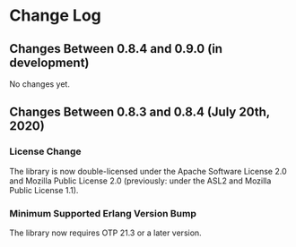 # Change Log

## Changes Between 0.8.4 and 0.9.0 (in development)

No changes yet.

## Changes Between 0.8.3 and 0.8.4 (July 20th, 2020)

### License Change

The library is now double-licensed under the Apache Software License 2.0
and Mozilla Public License 2.0 (previously: under the ASL2 and Mozilla Public License 1.1).

### Minimum Supported Erlang Version Bump

The library now requires OTP 21.3 or a later version.
